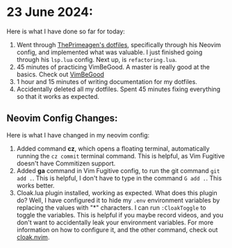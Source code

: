 # 23 June 2024:

Here is what I have done so far for today:
1. Went through <a href="https://github.com/ThePrimeagen/.dotfiles" target="_blank">ThePrimeagen's dotfiles</a>, specifically through his Neovim config, and implemented what was valuable. I just finished going through his `lsp.lua` config. Next up, is `refactoring.lua`.
2. 45 minutes of practicing VimBeGood. A master is really good at the basics. Check out <a href="https://github.com/ThePrimeagen/vim-be-good" target="_blank">VimBeGood</a>
3. 1 hour and 15 minutes of writing documentation for my dotfiles.
4. Accidentally deleted all my dotfiles. Spent 45 minutes fixing everything so that it works as expected.

## Neovim Config Changes:
Here is what I have changed in my neovim config:
1. Added command **<leader>cz**, which opens a floating terminal, automatically running the `cz commit` terminal command. This is helpful, as Vim Fugitive doesn't have Commitizen support.
2. Added **<leader>ga** command in Vim Fugitive config, to run the git command `git add .`. This is helpful, I don't have to type in the command `G add .`. This works better.
3. Cloak.lua plugin installed, working as expected. What does this plugin do? Well, I have configured it to hide my `.env` environment variables by replacing the values with "*" characters. I can run `:CloakToggle` to toggle the variables. This is helpful if you maybe record videos, and you don't want to accidentally leak your environment variables. For more information on how to configure it, and the other command, check out <a href="https://github.com/laytan/cloak.nvim" target="_blank">cloak.nvim</a>.

